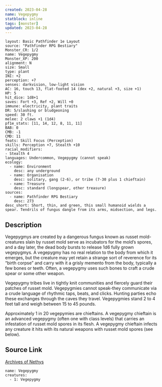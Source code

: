```yaml
---
created: 2023-04-28
name: Vegepygmy
statblock: inline
tags: [monster]
updated: 2023-04-28
---
```

```statblock
layout: Basic Pathfinder 1e Layout
source: "Pathfinder RPG Bestiary"
Monster_CR: 1/2
name: Vegepygmy
Monster_XP: 200
alignment: N
size: Small
type: plant
INI: +2
perception: +7
senses: darkvision, low-light vision
AC: 16, touch 13, flat-footed 14 (dex +2, natural +3, size +1)
HP: 5
hit_dice: 1d8+1
saves: Fort +3, Ref +2, Will +0
immune: electricity, plant traits
DR: 5/slashing or bludgeoning
speed: 30 ft.
melee: 2 claws +1 (1d4)
pf1e_stats: [11, 14, 12, 8, 11, 11]
BAB: 0
CMB: -1
CMD: 11
feats: Skill Focus (Perception)
skills: Perception +7, Stealth +10
racial_modifiers:
- Stealth 4
languages: Undercommon, Vegepygmy (cannot speak)
ecology:
  - name: Environment
    desc: any underground
  - name: Organisation
    desc: solitary, gang (2-6), or tribe (7-30 plus 1 chieftain)
  - name: Treasure
    desc: standard (longspear, other treasure)
sources:
  - name: Pathfinder RPG Bestiary
    desc: 273
desc_short: Short, thin, and green, this small humanoid wields a spear. Tendrils of fungus dangle from its arms, midsection, and legs.
```
## Description
Vegepygmys are created by a dangerous fungus known as russet mold-creatures slain by russet mold serve as incubators for the mold’s spores, and a day later, the dead body bursts to release 1d6 fully grown vegepygmys. A vegepygmy has no real relation to the body from which it emerges, but the creature may yet retain a strange sort of reverence for its “birth corpse” and carry with it a grisly memento from the body, typically a few bones or teeth. Often, a vegepygmy uses such bones to craft a crude spear or some other weapon.

Vegepygmy tribes live in tightly knit communities and fiercely guard their patches of russet mold. Vegepygmies cannot speak-they communicate via a crude language of rhythmic taps, beats, and clicks. Hunting parties echo these exchanges through the caves they travel. Vegepygmies stand 2 to 4 feet tall and weigh between 15 to 45 pounds.

Approximately 1 in 20 vegepymies are chieftains. A vegepygmy chieftain is an advanced vegepygmy (often one with class levels) that carries an infestation of russet mold spores in its flesh. A vegepygmy chieftain infects any creature it hits with its natural weapons with russet mold spores (see below).
## Source Link
[Archives of Nethys](https://aonprd.com/MonsterDisplay.aspx?ItemName=Vegepygmy)
```encounter-table
name: Vegepygmy
creatures:
  - 1: Vegepygmy
```
